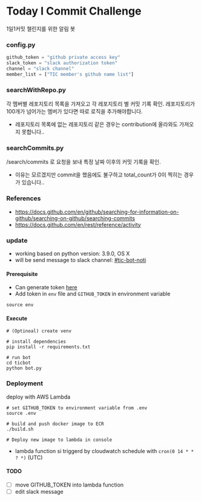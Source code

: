 # Today I Commit Challenge
1일1커밋 챌린지를 위한 알림 봇
### config.py
``` python
github_token = "github private access key"
slack_token = "slack authorization token"
channel = "slack channel"
member_list = ["TIC member's github name list"]
```
### searchWithRepo.py
각 멤버별 레포지토리 목록을 가져오고 각 레포지토리 별 커밋 기록 확인.
레포지토리가 100개가 넘어가는 멤버가 있다면 따로 로직을 추가해야합니다.
* 레포지토리 목록에 없는 레포지토리 같은 경우는 contribution에 올라와도 가져오지 못합니다..

### searchCommits.py
/search/commits 로 요청을 보내 특정 날짜 이후의 커밋 기록을 확인.
* 이유는 모르겠지만 commit을 했음에도 불구하고 total_count가 0이 찍히는 경우가 있습니다..

### References
+ https://docs.github.com/en/github/searching-for-information-on-github/searching-on-github/searching-commits
+ https://docs.github.com/en/rest/reference/activity


### update

- working based on python version: 3.9.0, OS X
- will be send message to slack channel: [#tic-bot-noti](https://tic-challenge.slack.com/archives/C023T4H7ECA)
#### Prerequisite
- Can generate token [here](https://github.com/settings/tokens)
- Add token in `env` file and `GITHUB_TOKEN` in environment variable

```
source env
```

#### Execute

```
# (Optinoal) create venv

# install dependencies
pip install -r requirements.txt

# run bot
cd ticbot
python bot.py
```

### Deployment

deploy with AWS Lambda

```
# set GITHUB_TOKEN to environment variable from .env
source .env

# build and push docker image to ECR
./build.sh

# Deploy new image to lambda in console
```

- lambda function si triggerd by cloudwatch schedule with `cron(0 14 * * ? *)` (UTC)

#### TODO

- [ ] move GITHUB_TOKEN into lambda function
- [ ] edit slack message
